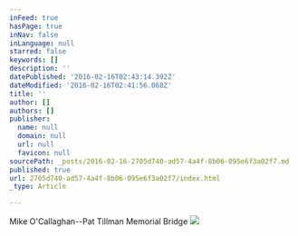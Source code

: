 ```yaml
---
inFeed: true
hasPage: true
inNav: false
inLanguage: null
starred: false
keywords: []
description: ''
datePublished: '2016-02-16T02:43:14.392Z'
dateModified: '2016-02-16T02:41:56.068Z'
title: ''
author: []
authors: []
publisher:
  name: null
  domain: null
  url: null
  favicon: null
sourcePath: _posts/2016-02-16-2705d740-ad57-4a4f-8b06-095e6f3a02f7.md
published: true
url: 2705d740-ad57-4a4f-8b06-095e6f3a02f7/index.html
_type: Article

---
```

Mike O'Callaghan--Pat Tillman Memorial Bridge
![](https://the-grid-user-content.s3-us-west-2.amazonaws.com/c0a4c148-24c1-4909-b3e7-80a1af05163f.jpg)